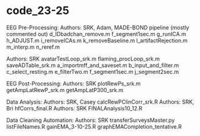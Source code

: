 # code_23-25

EEG Pre-Processing: 
  Authors: SRK, Adam, MADE-BOND pipeline (mostly commented out)
  d_IDbadchan_remove.m
  f_segment1sec.m
  g_runICA.m
  h_ADJUST.m
  i_removeICAs.m
  k_removeBaseline.m
  l_artifactRejection.m
  m_interp.m
  n_reref.m

  Authors: SRK
  avatarTestLoop_srk.m
  flaming_procLoop_srk.m
  saveADTable_srk.m
  a_importmff_and_saveset.m
  b_input_and_filter.m
  c_select_resting.m
  e_filterTwo.m
  f_segment1sec.m
  j_segment2sec.m

EEG Post-Processing:
  Authors: SRK
  plotRewPs_srk.m
  getAmpLatRewP_srk.m
  getAmpLatP300_srk.m

Data Analysis: 
  Authors: SRK, Casey
  calcRewPClinCorr_srk.R
  Authors: SRK, Bri
  hfCorrs_final.R
  Authors: SRK
  FINALAnalysis10_12.R

Data Cleaning Automation:
  Authors: SRK
  transferSurveysMaster.py
  listFileNames.R
  gainEMA_3-10-25.R
  graphEMACompletion_tentative.R
